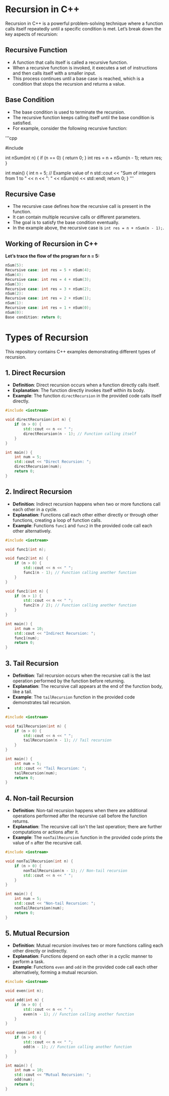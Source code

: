 # Recursion in C++

Recursion in C++ is a powerful problem-solving technique where a function calls itself repeatedly until a specific condition is met. Let’s break down the key aspects of recursion:

## Recursive Function

- A function that calls itself is called a recursive function.
- When a recursive function is invoked, it executes a set of instructions and then calls itself with a smaller input.
- This process continues until a base case is reached, which is a condition that stops the recursion and returns a value.

## Base Condition

- The base condition is used to terminate the recursion.
- The recursive function keeps calling itself until the base condition is satisfied.
- For example, consider the following recursive function:

'''cpp

#include <iostream>

int nSum(int n) {
    if (n == 0) {
        return 0;
    }
    int res = n + nSum(n - 1);
    return res;
}

int main() {
    int n = 5; // Example value of n
    std::cout << "Sum of integers from 1 to " << n << ": " << nSum(n) << std::endl;
    return 0;
}
'''


## Recursive Case
- The recursive case defines how the recursive call is present in the function.
- It can contain multiple recursive calls or different parameters.
- The goal is to satisfy the base condition eventually.
- In the example above, the recursive case is `int res = n + nSum(n - 1);`.

  

## Working of Recursion in C++
**Let’s trace the flow of the program for n = 5:**

 ```cpp
nSum(5):
Recursive case: int res = 5 + nSum(4); 
nSum(4):
Recursive case: int res = 4 + nSum(3); 
nSum(3):
Recursive case: int res = 3 + nSum(2); 
nSum(2):
Recursive case: int res = 2 + nSum(1); 
nSum(1):
Recursive case: int res = 1 + nSum(0); 
nSum(0):
Base condition: return 0;
```

# Types of Recursion

This repository contains C++ examples demonstrating different types of recursion.

## 1. Direct Recursion

- **Definition**: Direct recursion occurs when a function directly calls itself.
- **Explanation**: The function directly invokes itself within its body.
- **Example**: The function `directRecursion` in the provided code calls itself directly.

```cpp
#include <iostream>

void directRecursion(int n) {
    if (n > 0) {
        std::cout << n << " ";
        directRecursion(n - 1); // Function calling itself
    }
}

int main() {
    int num = 5;
    std::cout << "Direct Recursion: ";
    directRecursion(num);
    return 0;
}
```


## 2. Indirect Recursion

- **Definition**: Indirect recursion happens when two or more functions call each other in a cycle.
- **Explanation**: Functions call each other either directly or through other functions, creating a loop of function calls.
- **Example**: Functions `func1` and `func2` in the provided code call each other alternatively.
  
```cpp
#include <iostream>

void func1(int n);

void func2(int n) {
    if (n > 0) {
        std::cout << n << " ";
        func1(n - 1); // Function calling another function
    }
}

void func1(int n) {
    if (n > 1) {
        std::cout << n << " ";
        func2(n / 2); // Function calling another function
    }
}

int main() {
    int num = 10;
    std::cout << "Indirect Recursion: ";
    func1(num);
    return 0;
}
```

## 3. Tail Recursion

- **Definition**: Tail recursion occurs when the recursive call is the last operation performed by the function before returning.
- **Explanation**: The recursive call appears at the end of the function body, like a tail.
- **Example**: The `tailRecursion` function in the provided code demonstrates tail recursion.
- 
```cpp
#include <iostream>

void tailRecursion(int n) {
    if (n > 0) {
        std::cout << n << " ";
        tailRecursion(n - 1); // Tail recursion
    }
}

int main() {
    int num = 5;
    std::cout << "Tail Recursion: ";
    tailRecursion(num);
    return 0;
}
```

## 4. Non-tail Recursion

- **Definition**: Non-tail recursion happens when there are additional operations performed after the recursive call before the function returns.
- **Explanation**: The recursive call isn't the last operation; there are further computations or actions after it.
- **Example**: The `nonTailRecursion` function in the provided code prints the value of `n` after the recursive call.
  
```cpp
#include <iostream>

void nonTailRecursion(int n) {
    if (n > 0) {
        nonTailRecursion(n - 1); // Non-tail recursion
        std::cout << n << " ";
    }
}

int main() {
    int num = 5;
    std::cout << "Non-tail Recursion: ";
    nonTailRecursion(num);
    return 0;
}
```


## 5. Mutual Recursion

- **Definition**: Mutual recursion involves two or more functions calling each other directly or indirectly.
- **Explanation**: Functions depend on each other in a cyclic manner to perform a task.
- **Example**: Functions `even` and `odd` in the provided code call each other alternatively, forming a mutual recursion.

  
```cpp
#include <iostream>

void even(int n);

void odd(int n) {
    if (n > 0) {
        std::cout << n << " ";
        even(n - 1); // Function calling another function
    }
}

void even(int n) {
    if (n > 0) {
        std::cout << n << " ";
        odd(n - 1); // Function calling another function
    }
}

int main() {
    int num = 10;
    std::cout << "Mutual Recursion: ";
    odd(num);
    return 0;
}
```

